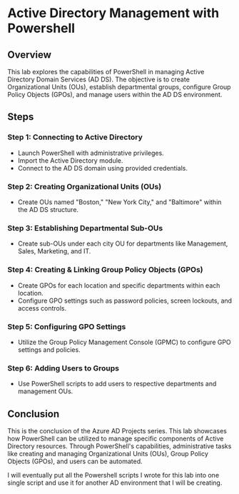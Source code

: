 # Active Directory Management with Powershell

## Overview
This lab explores the capabilities of PowerShell in managing Active Directory Domain Services (AD DS). The objective is to create Organizational Units (OUs), establish departmental groups, configure Group Policy Objects (GPOs), and manage users within the AD DS environment.

## Steps

### Step 1: Connecting to Active Directory
- Launch PowerShell with administrative privileges.
- Import the Active Directory module.
- Connect to the AD DS domain using provided credentials.

### Step 2: Creating Organizational Units (OUs)
- Create OUs named "Boston," "New York City," and "Baltimore" within the AD DS structure.

### Step 3: Establishing Departmental Sub-OUs
- Create sub-OUs under each city OU for departments like Management, Sales, Marketing, and IT.

### Step 4: Creating & Linking Group Policy Objects (GPOs)
- Create GPOs for each location and specific departments within each location.
- Configure GPO settings such as password policies, screen lockouts, and access controls.

### Step 5: Configuring GPO Settings
- Utilize the Group Policy Management Console (GPMC) to configure GPO settings and policies.

### Step 6: Adding Users to Groups
- Use PowerShell scripts to add users to respective departments and management OUs.

## Conclusion
This is the conclusion of the Azure AD Projects series. This lab showcases how PowerShell can be utilized to manage specific components of Active Directory resources. Through PowerShell's capabilities, administrative tasks like creating and managing Organizational Units (OUs), Group Policy Objects (GPOs), and users can be automated. 

I will eventually put all the Powershell scripts I wrote for this lab into one single script and use it for another AD environment that I will be creating.

